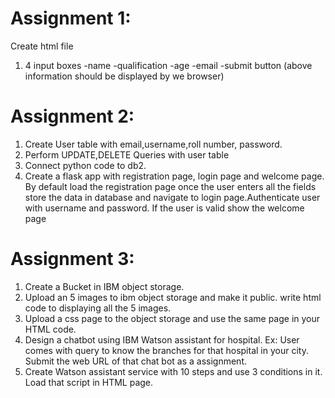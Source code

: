 # Assignment 1:

Create html file

1) 4 input boxes
-name
-qualification
-age
-email
-submit button
(above information should be displayed by we browser)


# Assignment 2:

1. Create User table with email,username,roll number, password.
2. Perform UPDATE,DELETE Queries with user table
3. Connect python code to db2.
4. Create a flask app with registration page, login page and welcome page. By default load the registration page once the user enters all the fields store the data in database and navigate to login page.Authenticate user with username and password. If the user is valid show the welcome page


# Assignment 3:

1. Create a Bucket in IBM object storage. 
2. Upload an 5 images  to ibm object storage and make it public. write html code to displaying all the 5 images. 
3. Upload a css page to the object storage and use the same page in your HTML code.
4. Design a chatbot using IBM Watson assistant for hospital. Ex: User comes with query to know the branches for that hospital in your city. Submit the web URL of that chat bot as a assignment. 
5. Create Watson assistant service with 10 steps and use 3 conditions in it. Load that script in HTML page.